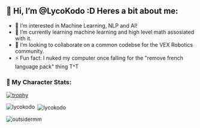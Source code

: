 ## 👋 Hi, I’m @LycoKodo :D Heres a bit about me:

- 👀 I’m interested in Machine Learning, NLP and AI!
- 🌱 I’m currently learning machine learning and high level math assosiated with it.
- 💞️ I’m looking to collaborate on a common codebse for the VEX Robotics community.
- ⚡ Fun fact: I nuked my computer once falling for the "remove french language pack" thing T^T

### 👾 My Character Stats:
  
[![trophy](https://github-profile-trophy.vercel.app/?username=lycokodo)](https://github.com/ryo-ma/github-profile-trophy)

<p><img align="left" src="https://github-readme-stats.vercel.app/api/top-langs?username=lycokodo&show_icons=true&locale=en&layout=compact" alt="lycokodo" /></p>

<p>&nbsp;<img align="center" src="https://github-readme-stats.vercel.app/api?username=lycokodo&show_icons=true&locale=en" alt="lycokodo" /></p>

<p><img align="center" src="https://github-readme-streak-stats.herokuapp.com/?user=lycokodo&" alt="outsidermm" /></p>
<!---
LycoKodo/LycoKodo is a ✨ special ✨ repository because its `README.md` (this file) appears on your GitHub profile.
You can click the Preview link to take a look at your changes.
--->
